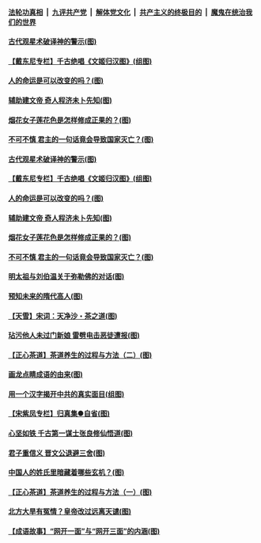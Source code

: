 

####  [法轮功真相](../../../../basic/blob/master/README.md?t=06201631) &nbsp;|&nbsp; [九评共产党](../../../../9ping.md/blob/master/README.md?t=06201631) &nbsp;|&nbsp; [解体党文化](../../../../jtdwh.md/blob/master/README.md?t=06201631)  &nbsp;|&nbsp; [共产主义的终极目的](../../../../gczydzjmd.md/blob/master/README.md?t=06201631) &nbsp;|&nbsp; [魔鬼在统治我们的世界](../../../../mgztzwmdsj.md/blob/master/README.md?t=06201631) 

#### [古代观星术破译神的警示(图)](../pages/p7/936938.md?t=06201631) 

#### [【戴东尼专栏】千古绝唱《文姬归汉图》(组图)](../pages/p7/933598.md?t=06201631) 

#### [人的命运是可以改变的吗？(图)](../pages/p7/936633.md?t=06201631) 

#### [辅助建文帝 奇人程济未卜先知(图)](../pages/p7/936751.md?t=06201631) 

#### [烟花女子莲花色是怎样修成正果的？(图)](../pages/p7/936627.md?t=06201631) 

#### [不可不慎 君主的一句话竟会导致国家灭亡？(图)](../pages/p7/936921.md?t=06201631) 

#### [古代观星术破译神的警示(图)](../pages/p7/936938.md?t=06201631) 

#### [【戴东尼专栏】千古绝唱《文姬归汉图》(组图)](../pages/p7/933598.md?t=06201631) 

#### [人的命运是可以改变的吗？(图)](../pages/p7/936633.md?t=06201631) 

#### [辅助建文帝 奇人程济未卜先知(图)](../pages/p7/936751.md?t=06201631) 

#### [烟花女子莲花色是怎样修成正果的？(图)](../pages/p7/936627.md?t=06201631) 

#### [不可不慎 君主的一句话竟会导致国家灭亡？(图)](../pages/p7/936921.md?t=06201631) 

#### [明太祖与刘伯温关于弥勒佛的对话(图)](../pages/p7/936918.md?t=06201631) 

#### [预知未来的隋代高人(图)](../pages/p7/936519.md?t=06201631) 

#### [【天雪】宋词：天净沙・茶之道(图)](../pages/p7/936606.md?t=06201631) 

#### [玷污他人未过门新娘 雷劈电击恶徒遭报(图)](../pages/p7/936730.md?t=06201631) 

#### [【正心茶道】茶道养生的过程与方法（二）(图)](../pages/p7/936188.md?t=06201631) 

#### [画龙点睛成语的由来(图)](../pages/p7/936521.md?t=06201631) 

#### [用一个汉字揭开中共的真实面目(组图)](../pages/p7/936605.md?t=06201631) 

#### [【宋紫凤专栏】归真集●自省(图)](../pages/p7/936715.md?t=06201631) 

#### [心坚如铁 千古第一谋士张良修仙悟道(图)](../pages/p7/936518.md?t=06201631) 

#### [君子重信义 晋文公退避三舍(图)](../pages/p7/936517.md?t=06201631) 

#### [中国人的姓氏里暗藏着哪些玄机？(图)](../pages/p7/936608.md?t=06201631) 

#### [【正心茶道】茶道养生的过程与方法（一）(图)](../pages/p7/936187.md?t=06201631) 

#### [北方大旱有冤情？皇帝改过远离天谴(图)](../pages/p7/936431.md?t=06201631) 

#### [【成语故事】“网开一面”与“网开三面”的内涵(图)](../pages/p7/936380.md?t=06201631) 

